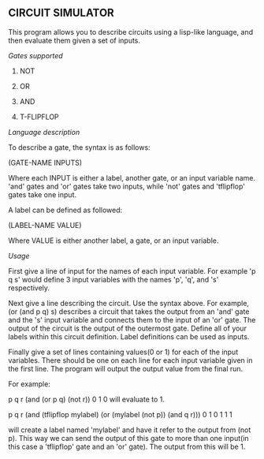 CIRCUIT SIMULATOR
----------------

This program allows you to describe circuits using a lisp-like language, and then evaluate them given a set of inputs.

*Gates supported*

1. NOT

2. OR

3. AND

4. T-FLIPFLOP 

*Language description*

To describe a gate, the syntax is as follows:

(GATE-NAME INPUTS)

Where each INPUT is either a label, another gate, or an input variable name. 'and' gates and 'or' gates take two inputs, while 'not' gates and 'tflipflop' gates take one input.

A label can be defined as followed:

(LABEL-NAME VALUE)

Where VALUE is either another label, a gate, or an input variable.

*Usage*

First give a line of input for the names of each input variable. For example 'p q s' would define 3 input variables with the names 'p', 'q', and 's' respectively.

Next give a line describing the circuit. Use the syntax above. For example, (or (and p q) s) describes a circuit that takes the output from an 'and' gate and the 's' input variable and connects them to the input of an 'or' gate. The output of the circuit is the output of the outermost gate. Define all of your labels within this circuit definition. Label definitions can be used as inputs.

Finally give a set of lines containing values(0 or 1) for each of the input variables. There should be one on each line for each input variable given in the first line. The program will output the output value from the final run.

For example:

p q r
(and (or p q) (not r))
0 1 0 
will evaluate to 1.

p q r
(and (tflipflop mylabel) (or (mylabel (not p))  (and q r)))
0 1 0
1 1 1

will create a label named 'mylabel' and have it refer to the output from (not p). This way we can send the output of this gate to more than one input(in this case a 'tflipflop' gate and an 'or' gate).
The output from this will be 1.
